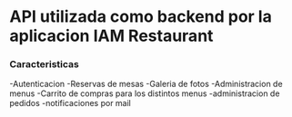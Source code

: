 # API utilizada como backend por la aplicacion IAM Restaurant

### Caracteristicas
 -Autenticacion 
 -Reservas de mesas
 -Galeria de fotos
 -Administracion de menus
 -Carrito de compras para los distintos menus
 -administracion de pedidos
 -notificaciones por mail
 
